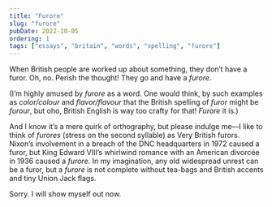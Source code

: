 ```yaml
---
title: "Furore"
slug: "furore"
pubDate: 2022-10-05
ordering: 1
tags: ["essays", "britain", "words", "spelling", "furore"]
---
```


<span class="small-caps">When British people are worked up</span> about something, they don’t have a furor. Oh, no. Perish the thought! They go and have a _furore_.

(I’m highly amused by _furore_ as a word. One would think, by such examples as _color/colour_ and _flavor/flavour_ that the British spelling of _furor_ might be _furour_, but oho, British English is way too crafty for that! _Furore_ it is.)

And I know it’s a mere quirk of orthography, but please indulge me—I like to think of _furores_ (stress on the second syllable) as Very British furors. Nixon’s involvement in a breach of the DNC headquarters in 1972 caused a furor, but King Edward VIII’s whirlwind romance with an American divorcée in 1936 caused a _furore_. In my imagination, any old widespread unrest can be a furor, but a _furore_ is not complete without tea-bags and British accents and tiny Union Jack flags.

Sorry. I will show myself out now.